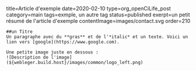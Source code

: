 title=Article d'exemple
date=2020-02-10
type=org_openCiLife_post
category=main
tags=exmple, un autre tag
status=published
exerpt=un petit résumé de l'article d'exemple
contentImage=images/contact.svg
order=210
~~~~~~
##un Titre
Un paragraphe avec du **gras** et de l'*italic* et un texte. Voici un lien vers [google](https://www.google.com).

Une petite image juste en dessous : 
![Description de l'image](${webleger.build.host}/images/common/logo_left.png)

